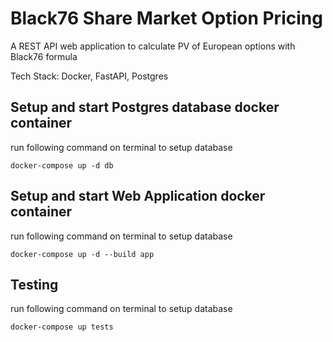 # Black76 Share Market Option Pricing

A REST API web application to calculate PV of European options with Black76 formula

Tech Stack: Docker, FastAPI, Postgres

## Setup and start Postgres database docker container

run following command on terminal to setup database

```commandline
docker-compose up -d db
```

## Setup and start Web Application docker container

run following command on terminal to setup database

```commandline
docker-compose up -d --build app
```

## Testing

run following command on terminal to setup database

```commandline
docker-compose up tests
```
